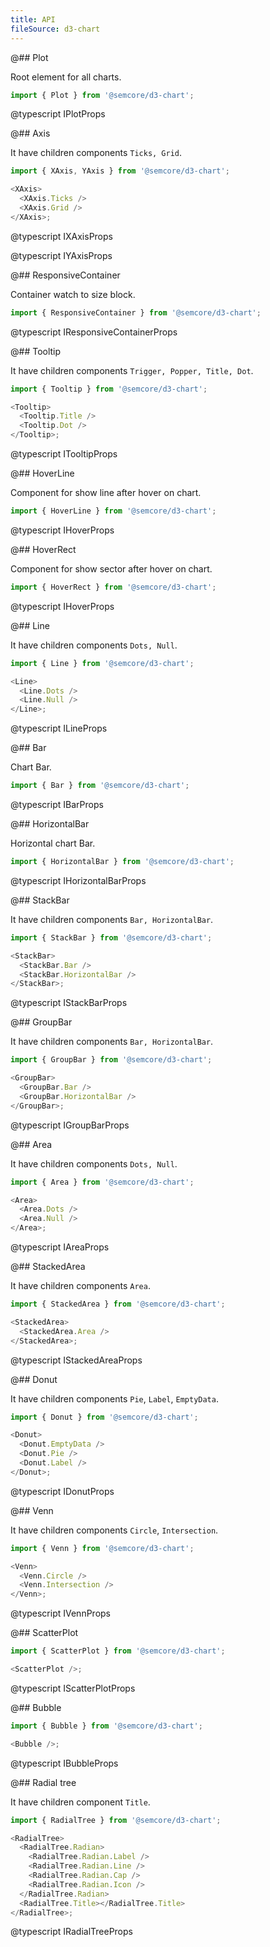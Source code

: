 ```yaml
---
title: API
fileSource: d3-chart
---
```


@## Plot

Root element for all charts.

```js
import { Plot } from '@semcore/d3-chart';
```

@typescript IPlotProps

@## Axis

It have children components `Ticks, Grid`.

```js
import { XAxis, YAxis } from '@semcore/d3-chart';

<XAxis>
  <XAxis.Ticks />
  <XAxis.Grid />
</XAxis>;
```

@typescript IXAxisProps

@typescript IYAxisProps

@## ResponsiveContainer

Container watch to size block.

```js
import { ResponsiveContainer } from '@semcore/d3-chart';
```

@typescript IResponsiveContainerProps

@## Tooltip

It have children components `Trigger, Popper, Title, Dot`.

```js
import { Tooltip } from '@semcore/d3-chart';

<Tooltip>
  <Tooltip.Title />
  <Tooltip.Dot />
</Tooltip>;
```

@typescript ITooltipProps

@## HoverLine

Component for show line after hover on chart.

```js
import { HoverLine } from '@semcore/d3-chart';
```

@typescript IHoverProps

@## HoverRect

Component for show sector after hover on chart.

```js
import { HoverRect } from '@semcore/d3-chart';
```

@typescript IHoverProps

@## Line

It have children components `Dots, Null`.

```js
import { Line } from '@semcore/d3-chart';

<Line>
  <Line.Dots />
  <Line.Null />
</Line>;
```

@typescript ILineProps

@## Bar

Chart Bar.

```js
import { Bar } from '@semcore/d3-chart';
```

@typescript IBarProps

@## HorizontalBar

Horizontal chart Bar.

```js
import { HorizontalBar } from '@semcore/d3-chart';
```

@typescript IHorizontalBarProps

@## StackBar

It have children components `Bar, HorizontalBar`.

```js
import { StackBar } from '@semcore/d3-chart';

<StackBar>
  <StackBar.Bar />
  <StackBar.HorizontalBar />
</StackBar>;
```

@typescript IStackBarProps

@## GroupBar

It have children components `Bar, HorizontalBar`.

```js
import { GroupBar } from '@semcore/d3-chart';

<GroupBar>
  <GroupBar.Bar />
  <GroupBar.HorizontalBar />
</GroupBar>;
```

@typescript IGroupBarProps

@## Area

It have children components `Dots, Null`.

```js
import { Area } from '@semcore/d3-chart';

<Area>
  <Area.Dots />
  <Area.Null />
</Area>;
```

@typescript IAreaProps

@## StackedArea

It have children components `Area`.

```js
import { StackedArea } from '@semcore/d3-chart';

<StackedArea>
  <StackedArea.Area />
</StackedArea>;
```

@typescript IStackedAreaProps

@## Donut

It have children components `Pie`, `Label`, `EmptyData`.

```js
import { Donut } from '@semcore/d3-chart';

<Donut>
  <Donut.EmptyData />
  <Donut.Pie />
  <Donut.Label />
</Donut>;
```

@typescript IDonutProps

@## Venn

It have children components `Circle`, `Intersection`.

```js
import { Venn } from '@semcore/d3-chart';

<Venn>
  <Venn.Circle />
  <Venn.Intersection />
</Venn>;
```

@typescript IVennProps

@## ScatterPlot

```js
import { ScatterPlot } from '@semcore/d3-chart';

<ScatterPlot />;
```

@typescript IScatterPlotProps

@## Bubble

```js
import { Bubble } from '@semcore/d3-chart';

<Bubble />;
```

@typescript IBubbleProps

@## Radial tree

It have children component `Title`.

```js
import { RadialTree } from '@semcore/d3-chart';

<RadialTree>
  <RadialTree.Radian>
    <RadialTree.Radian.Label />
    <RadialTree.Radian.Line />
    <RadialTree.Radian.Cap />
    <RadialTree.Radian.Icon />
  </RadialTree.Radian>
  <RadialTree.Title></RadialTree.Title>
</RadialTree>;
```

@typescript IRadialTreeProps

